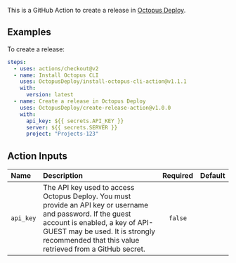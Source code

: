 This is a GitHub Action to create a release in [Octopus Deploy](https://octopus.com/).

## Examples

To create a release:

```yml
steps:
  - uses: actions/checkout@v2
  - name: Install Octopus CLI
    uses: OctopusDeploy/install-octopus-cli-action@v1.1.1
    with:
      version: latest
  - name: Create a release in Octopus Deploy
    uses: OctopusDeploy/create-release-action@v1.0.0
    with:
      api_key: ${{ secrets.API_KEY }}
      server: ${{ secrets.SERVER }}
      project: "Projects-123"
```

## Action Inputs

| Name | Description | Required | Default |
| :- | :- | :-: | :-: |
| `api_key` | The API key used to access Octopus Deploy. You must provide an API key or username and password. If the guest account is enabled, a key of API-GUEST may be used. It is strongly recommended that this value retrieved from a GitHub secret. | `false` | |